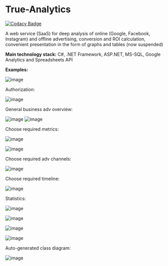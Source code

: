 # True-Analytics

[![Codacy Badge](https://app.codacy.com/project/badge/Grade/56f4bec908f847e0a7d7083a9c34932f)](https://www.codacy.com/gh/valerii-martell/True-Analytics/dashboard?utm_source=github.com&amp;utm_medium=referral&amp;utm_content=valerii-martell/True-Analytics&amp;utm_campaign=Badge_Grade)

A web service (SaaS) for deep analysis of online (Google, Facebook, Instagram) and offline advertising, conversion
and ROI calculation, convenient presentation in the form of graphs and tables (now suspended)

**Main technology stack:**
C#, .NET Framework, ASP.NET, MS-SQL, Google Analytics and Spreadsheets API

**Examples:**

![image](https://user-images.githubusercontent.com/19497575/161617347-cd4fed22-f40d-42c4-8944-72c2a848a8c8.png)

Authorization:

![image](https://user-images.githubusercontent.com/19497575/161616536-2447d4d4-ffaa-45d2-9a31-3e8beaefa0d6.png)

General business adv overview:

![image](https://user-images.githubusercontent.com/19497575/161616624-c111f546-b60b-4ca9-ac57-0c1c8a3d362e.png)
![image](https://user-images.githubusercontent.com/19497575/161617213-158a28a3-4c9a-4c8c-9737-632fba72aa81.png)


Choose required metrics:

![image](https://user-images.githubusercontent.com/19497575/161617005-601ea43c-b641-4763-8a8d-6653042bf9f0.png)

![image](https://user-images.githubusercontent.com/19497575/161617084-7ef19b36-f24e-4ac5-90a2-8a485d62b8dd.png)

Choose required adv channels:

![image](https://user-images.githubusercontent.com/19497575/161616729-f13c1cdf-d655-409a-bec6-4cc51c6c3fcf.png)

Choose required timeline:

![image](https://user-images.githubusercontent.com/19497575/161616947-a3bd798d-1bc9-4f77-8f2e-d8b7794efca0.png)

Statistics:

![image](https://user-images.githubusercontent.com/19497575/161617292-8ee0894e-2fd0-409c-a4c0-b2229bcf85f9.png)

![image](https://user-images.githubusercontent.com/19497575/161616820-da99509a-6e5a-4abd-a773-097a112c4e07.png)

![image](https://user-images.githubusercontent.com/19497575/161617252-d1e6a3bf-6eff-474f-a3f8-67d5d82e1b06.png)

![image](https://user-images.githubusercontent.com/19497575/161617492-a3a93174-58c8-41d2-89e0-64634b50db4a.png)

Auto-generated class diagram:

![image](https://user-images.githubusercontent.com/19497575/161617574-3683f325-1098-4230-832e-3306b439da16.png)



